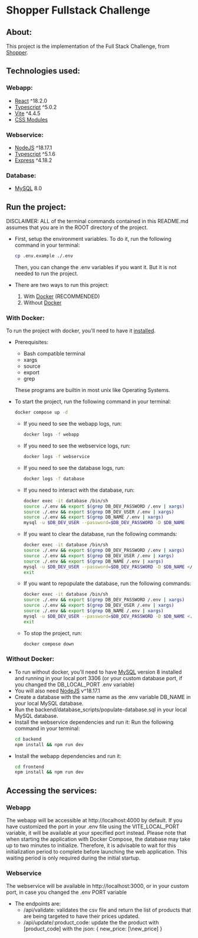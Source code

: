 # Shopper Fullstack Challenge

## About:

This project is the implementation of the Full Stack Challenge, from [Shopper](https://landing.shopper.com.br/).

## Technologies used:

### Webapp:

- [React](https://react.dev/) ^18.2.0
- [Typescript](https://www.typescriptlang.org/) ^5.0.2
- [Vite](https://vitejs.dev/) ^4.4.5
- [CSS Modules](https://github.com/css-modules/css-modules)

### Webservice:

- [NodeJS](https://nodejs.org/) ^18.17.1
- [Typescript](https://www.typescriptlang.org/) ^5.1.6
- [Express](https://expressjs.com/) ^4.18.2

### Database:

- [MySQL](https://www.mysql.com/) 8.0

## Run the project:

DISCLAIMER: ALL of the terminal commands contained in this README.md assumes that you are in the ROOT directory of the project.

- First, setup the environment variables. To do it, run the following command in your terminal:

  ```bash
  cp .env.example ./.env
  ```

  Then, you can change the .env variables if you want it. But it is not needed to run the project.

- There are two ways to run this project:
  1. With [Docker](https://www.docker.com/) (RECOMMENDED)
  2. Without [Docker](https://www.docker.com/)

### With Docker:

To run the project with docker, you'll need to have it [installed](https://docs.docker.com/get-docker/).

- Prerequisites:

  - Bash compatible terminal
  - xargs
  - source
  - export
  - grep

  These programs are builtin in most unix like Operating Systems.

- To start the project, run the following command in your terminal:
  ```bash
  docker compose up -d
  ```
  - If you need to see the webapp logs, run:
    ```bash
    docker logs -f webapp
    ```
  - If you need to see the webservice logs, run:
    ```bash
    docker logs -f webservice
    ```
  - If you need to see the database logs, run:
    ```bash
    docker logs -f database
    ```
  - If you need to interact with the database, run:
    ```bash
    docker exec -it database /bin/sh
    source ./.env && export $(grep DB_DEV_PASSWORD /.env | xargs)
    source ./.env && export $(grep DB_DEV_USER /.env | xargs)
    source ./.env && export $(grep DB_NAME /.env | xargs)
    mysql -u $DB_DEV_USER --password=$DB_DEV_PASSWORD -D $DB_NAME
    ```
  - If you want to clear the database, run the following commands:
    ```bash
    docker exec -it database /bin/sh
    source ./.env && export $(grep DB_DEV_PASSWORD /.env | xargs)
    source ./.env && export $(grep DB_DEV_USER /.env | xargs)
    source ./.env && export $(grep DB_NAME /.env | xargs)
    mysql -u $DB_DEV_USER --password=$DB_DEV_PASSWORD -D $DB_NAME </database_scripts/clear-database.sql
    exit
    ```
  - If you want to repopulate the database, run the following commands:
    ```bash
    docker exec -it database /bin/sh
    source ./.env && export $(grep DB_DEV_PASSWORD /.env | xargs)
    source ./.env && export $(grep DB_DEV_USER /.env | xargs)
    source ./.env && export $(grep DB_NAME /.env | xargs)
    mysql -u $DB_DEV_USER --password=$DB_DEV_PASSWORD -D $DB_NAME <./database_scripts/populate-database.sql
    exit
    ```
  - To stop the project, run:
    ```bash
    docker compose down
    ```

### Without Docker:

- To run without docker, you'll need to have [MySQL](https://www.mysql.com/) version 8 installed and running in your local port 3306 (or your custom database port, if you changed the DB_LOCAL_PORT .env variable)
- You will also need [NodeJS](https://nodejs.org/) v^18.17.1
- Create a database with the same name as the .env variable DB_NAME in your local MySQL database.
- Run the backend/database_scripts/populate-database.sql in your local MySQL database.
- Install the webservice dependencies and run it:
  Run the following command in your terminal:
  ```bash
  cd backend
  npm install && npm run dev
  ```
- Install the webapp dependencies and run it:
  ```bash
  cd frontend
  npm install && npm run dev
  ```

## Accessing the services:

### Webapp

The webapp will be accessible at http://localhost:4000 by default. If you have customized the port in your .env file using the VITE_LOCAL_PORT variable, it will be available at your specified port instead. Please note that when starting the application with Docker Compose, the database may take up to two minutes to initialize. Therefore, it is advisable to wait for this initialization period to complete before launching the web application. This waiting period is only required during the initial startup.

### Webservice

The webservice will be available in http://localhost:3000, or in your custom port, in case you changed the .env PORT variable

- The endpoints are:
  - /api/validate: validates the csv file and return the list of products that are being targeted to have their prices updated.
  - /api/update/:product_code: update the the product with \[product_code\] with the json: { new_price: [\new_price\] }

<!-- ## Política de atualização de preços

1. arquivo CSV: product_code, new_price
2. preço de venda > preço de custo V
3. reajustes tem que ser de 10% V
4. alguns produtos são vendidos em pacotes
   4.1) reajuste de pacote deve reajustar o preço dos produtos para dar match no novo preço
   4.2) reajuste no produto deve causar reajuste no preço do pacote

## Backend:

- endpoint /api/validate POST

  1. Deve aceitar um CSV de precificação V
  2. Deve verificar se os campos necessários existem V
  3. Deve verificar se os produtos informados existem V
  4. Deve verificar se os preços estão preenchdios e são valores numéricos válidos V
  5. Deve verificar se o arquivo respeita a política de Atualização de preços
  6. Deve enviar as seguintes infos. dos produtos enviados: Codigo, Nome, Preço Atual, Novo preço

- endpoint /api/update POST
  1. Deve atualizar o novo preço no banco de dados

## Frontend:

1.  Deve permitir o usuário carregar um CSV
2.  Após carregar o CSV, tem que aparecer um botão chamado VALIDAR que vai fazer req POST para /api/validate
3.  Deve exibir as infos. enviadas pela resposta da req. anterior.
4.  Após a validação, deve aparecer um botão ATUALIZAR que vai fazer req. POST para /api/update e vai fazer a tela voltar para o envio de um novo arquivo -->

